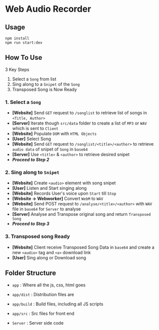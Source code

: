 # Web Audio Recorder

## Usage

```
npm install
npm run start:dev
```

## How To Use

3 Key Steps
1. Select a `Song` from list 
2. Sing along to a `Snipet` of the `Song`
3. Transposed Song is Now Ready

### 1. Select a `Song`
- **[Website]** Send `GET` request to `/songlist` to retrieve list of songs in `<Title, Author>`
- **[Server]** Iterate though `src/data` folder to create a list of `MP3` or `WAV` which is sent to `Client`
- **[Website]** Populate `DOM` with `HTML Objects`
- **[User]** Select Song
- **[Website]** Send `GET` request to `/songlist/<title>/<author>` to retrieve `audio data` of snipet of `Song` in `base64`
- **[Server]** Use `<title>` & `<author>` to retrieve desired snipet 
- ***Proceed to Step 2***

### 2. Sing along to `Snipet`
- **[Website]** Create `<audio>` element with song snipet
- **[User]** Listen and Start singing along
- **[Website]** Records User's voice upon `Start` till `Stop`
- **[Website -> Webworker]** Convert `WebM` to `WAV`
- **[Website]** Send POST request to `/analyse/<title>/<author>` with `WAV` file  in `base64` for `Server` to analyse 
- **[Server]** Analyse and Transpose original song and return `Transposed Song`
- ***Proceed to Step 3***

### 3. Transposed song Ready
- **[Website]** Client receive Transposed Song Data in `base64` and create a new `<audio>` tag and `<a>` download link
- **[User]** Sing along or Download song

## Folder Structure 

- `app` : Where all the js, css, html goes 
- `app/dist` : Distribution files are
- `app/build` : Build files, including all JS scripts
- `app/src` : Src files for front end

- `Server` : Server side code